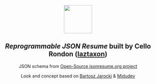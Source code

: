 <div align="center">
<img src="logo.webp" height="90px" width="auto" /> 
<h2>
    <em>Reprogrammable JSON Resume</em> built by Cello Rondon (<a href="https://github.com/laztaxon">laztaxon</a>)</h2>
<p>
JSON schema from <a href="https://jsonresume.org/schema/">Open-Source jsonresume.org project</a>
</p>
<p>
Look and concept based on <a href="https://github.com/BartoszJarocki/cv">Bartosz Jarocki</a> & <a href="https://github.com/midudev">Midudev</a>
</p>
